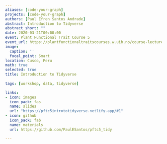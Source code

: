 ```yaml
---
aliases: [code-your-graph]
projects: [code-your-graph]
authors: [Paul Efren Santos Andrade]
abstract: Introduction to Tidyverse
abstract_short: ""
date: 2020-03-21T00:00:00
event: Plant Functional Trait Course 5
event_url: https://plantfunctionaltraitscourses.w.uib.no/course-lectures/
image:
  caption: ''
  focal_point: Smart
location: Cusco, Peru
math: true
selected: true
title: Introduction to Tidyverse
  
tags: [workshop, data, tidyverse]

links:
- icon: images
  icon_pack: fas
  name: slides
  url: "https://pftc5intrototidyverse.netlify.app/#1"
- icon: github
  icon_pack: fab
  name: materials
  url: https://github.com/PaulESantos/pftc5_tidy

---
```

